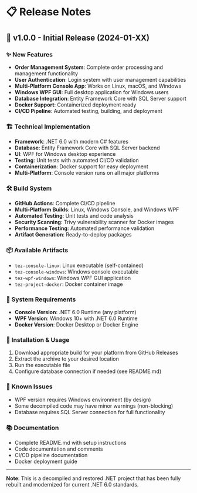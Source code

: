 # 📋 Release Notes

## 🚀 v1.0.0 - Initial Release (2024-01-XX)

### ✨ New Features
- **Order Management System**: Complete order processing and management functionality
- **User Authentication**: Login system with user management capabilities  
- **Multi-Platform Console App**: Works on Linux, macOS, and Windows
- **Windows WPF GUI**: Full desktop application for Windows users
- **Database Integration**: Entity Framework Core with SQL Server support
- **Docker Support**: Containerized deployment ready
- **CI/CD Pipeline**: Automated testing, building, and deployment

### 🏗️ Technical Implementation
- **Framework**: .NET 6.0 with modern C# features
- **Database**: Entity Framework Core with SQL Server backend
- **UI**: WPF for Windows desktop experience
- **Testing**: Unit tests with automated CI/CD validation
- **Containerization**: Docker support for easy deployment
- **Multi-Platform**: Console version runs on all major platforms

### 🛠️ Build System
- **GitHub Actions**: Complete CI/CD pipeline
- **Multi-Platform Builds**: Linux, Windows Console, and Windows WPF
- **Automated Testing**: Unit tests and code analysis
- **Security Scanning**: Trivy vulnerability scanner for Docker images
- **Performance Testing**: Automated performance validation
- **Artifact Generation**: Ready-to-deploy packages

### 📦 Available Artifacts
- `tez-console-linux`: Linux executable (self-contained)
- `tez-console-windows`: Windows console executable
- `tez-wpf-windows`: Windows WPF GUI application
- `tez-project-docker`: Docker container image

### 🔧 System Requirements
- **Console Version**: .NET 6.0 Runtime (any platform)
- **WPF Version**: Windows 10+ with .NET 6.0 Runtime
- **Docker Version**: Docker Desktop or Docker Engine

### 🚀 Installation & Usage
1. Download appropriate build for your platform from GitHub Releases
2. Extract the archive to your desired location
3. Run the executable file
4. Configure database connection if needed (see README.md)

### 🐛 Known Issues
- WPF version requires Windows environment (by design)
- Some decompiled code may have minor warnings (non-blocking)
- Database requires SQL Server connection for full functionality

### 📚 Documentation
- Complete README.md with setup instructions
- Code documentation and comments
- CI/CD pipeline documentation
- Docker deployment guide

---

**Note**: This is a decompiled and restored .NET project that has been fully rebuilt and modernized for current .NET 6.0 standards.

